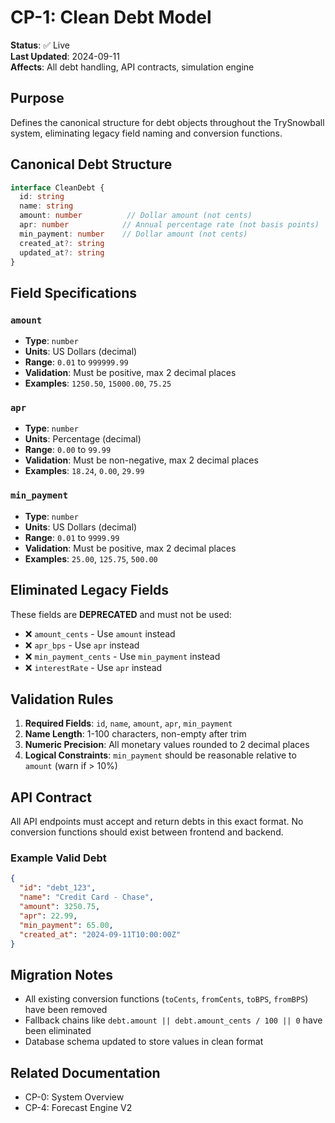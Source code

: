 # CP-1: Clean Debt Model

**Status**: ✅ Live  
**Last Updated**: 2024-09-11  
**Affects**: All debt handling, API contracts, simulation engine

## Purpose

Defines the canonical structure for debt objects throughout the TrySnowball system, eliminating legacy field naming and conversion functions.

## Canonical Debt Structure

```typescript
interface CleanDebt {
  id: string
  name: string
  amount: number          // Dollar amount (not cents)
  apr: number            // Annual percentage rate (not basis points)
  min_payment: number    // Dollar amount (not cents)
  created_at?: string
  updated_at?: string
}
```

## Field Specifications

### `amount`
- **Type**: `number`
- **Units**: US Dollars (decimal)
- **Range**: `0.01` to `999999.99`
- **Validation**: Must be positive, max 2 decimal places
- **Examples**: `1250.50`, `15000.00`, `75.25`

### `apr`
- **Type**: `number` 
- **Units**: Percentage (decimal)
- **Range**: `0.00` to `99.99`
- **Validation**: Must be non-negative, max 2 decimal places
- **Examples**: `18.24`, `0.00`, `29.99`

### `min_payment`
- **Type**: `number`
- **Units**: US Dollars (decimal) 
- **Range**: `0.01` to `9999.99`
- **Validation**: Must be positive, max 2 decimal places
- **Examples**: `25.00`, `125.75`, `500.00`

## Eliminated Legacy Fields

These fields are **DEPRECATED** and must not be used:

- ❌ `amount_cents` - Use `amount` instead
- ❌ `apr_bps` - Use `apr` instead  
- ❌ `min_payment_cents` - Use `min_payment` instead
- ❌ `interestRate` - Use `apr` instead

## Validation Rules

1. **Required Fields**: `id`, `name`, `amount`, `apr`, `min_payment`
2. **Name Length**: 1-100 characters, non-empty after trim
3. **Numeric Precision**: All monetary values rounded to 2 decimal places
4. **Logical Constraints**: `min_payment` should be reasonable relative to `amount` (warn if > 10%)

## API Contract

All API endpoints must accept and return debts in this exact format. No conversion functions should exist between frontend and backend.

### Example Valid Debt
```json
{
  "id": "debt_123",
  "name": "Credit Card - Chase",
  "amount": 3250.75,
  "apr": 22.99,
  "min_payment": 65.00,
  "created_at": "2024-09-11T10:00:00Z"
}
```

## Migration Notes

- All existing conversion functions (`toCents`, `fromCents`, `toBPS`, `fromBPS`) have been removed
- Fallback chains like `debt.amount || debt.amount_cents / 100 || 0` have been eliminated
- Database schema updated to store values in clean format

## Related Documentation
- CP-0: System Overview
- CP-4: Forecast Engine V2